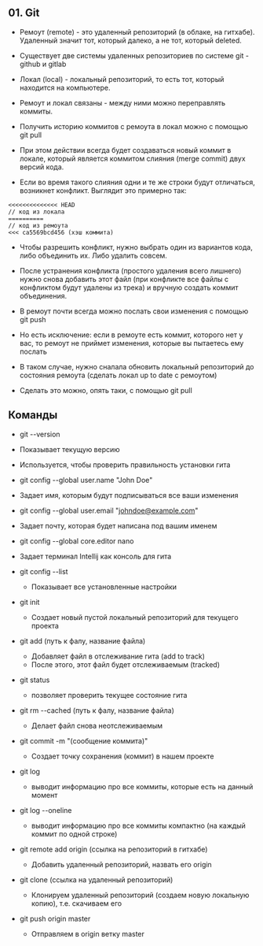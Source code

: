 ## 01. Git
* Ремоут (remote) - это удаленный репозиторий (в облаке, на гитхабе). Удаленный значит тот, который далеко, а не тот,
который deleted.
* Существует две системы удаленных репозиториев по системе git - github и gitlab
* Локал (local) - локальный репозиторий, то есть тот, который находится на компьютере.
* Ремоут и локал связаны - между ними можно переправлять коммиты.
* Получить историю коммитов с ремоута в локал можно с помощью git pull

* При этом действии всегда будет создаваться новый коммит  в локале, который является коммитом слияния (merge commit) 
двух версий кода.
* Если во время такого слияния одни и те же строки будут отличаться, возникнет конфликт. Выглядит это примерно так:
```
<<<<<<<<<<<<<< HEAD
// код из локала
==========
// код из ремоута
<<< ca5569bcd456 (хэш коммита)
```
* Чтобы разрешить конфликт, нужно выбрать один из вариантов кода, либо объединить их. Либо удалить совсем.
* После устранения конфликта (простого удаления всего лишнего) нужно снова добавить этот файл 
(при конфликте все файлы с конфликтом будут удалены из трека) и вручную создать коммит объединения.

* В ремоут почти всегда можно послать свои изменения с помощью git push
* Но есть исключение: если в ремоуте есть коммит, которого нет у вас, то ремоут не приймет изменения, которые 
вы пытаетесь ему послать
* В таком случае, нужно сналала обновить локальный репозиторий до состояния ремоута (сделать локал up to date с ремоутом)
* Сделать это можно, опять таки, с помощью git pull
## Команды
*  git --version 
  * Показывает текущую версию
  * Используется, чтобы проверить правильность установки гита

*  git config --global user.name "John Doe"
  * Задает имя, которым будут подписываться все ваши изменения
*  git config --global user.email "johndoe@example.com"
  * Задает почту, которая будет написана под вашим именем
*  git config --global core.editor nano
  * Задает терминал Intellij как консоль для гита
* git config --list
  * Показывает все установленные настройки
  
* git init
  * Создает новый пустой локальный репозиторий для текущего проекта
* git add (путь к фалу, название файла)
  * Добавляет файл в отслеживание гита (add to track)
  * После этого, этот файл будет отслеживаемым (tracked)
* git status
  * позволяет проверить текущее состояние гита
* git rm --cached (путь к фалу, название файла)
  * Делает файл снова неотслеживаемым
* git commit -m "(сообщение коммита)"
  * Создает точку сохранения (коммит) в нашем проекте
* git log
  * выводит информацию про все коммиты, которые есть на данный момент
* git log --oneline
  * выводит информацию про все коммиты компактно (на каждый коммит по одной строке)
* git remote add origin (ссылка на репозиторий в гитхабе)
  * Добавить удаленный репозиторий, назвать его origin
* git clone (ссылка на удаленный репозиторий)
  * Клонируем удаленный репозиторий (создаем новую локальную копию), т.е. скачиваем его
* git push origin master
  * Отправляем в origin ветку master



